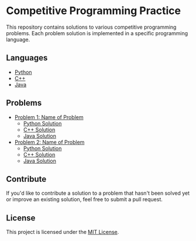 # Competitive Programming Practice

This repository contains solutions to various competitive programming problems. Each problem solution is implemented in a specific programming language.

## Languages

- [Python](python/)
- [C++](cpp/)
- [Java](java/)

## Problems

- [Problem 1: Name of Problem](problem1/)
  - [Python Solution](python/problem1/)
  - [C++ Solution](cpp/problem1/)
  - [Java Solution](java/problem1/)
- [Problem 2: Name of Problem](problem2/)
  - [Python Solution](python/problem2/)
  - [C++ Solution](cpp/problem2/)
  - [Java Solution](java/problem2/)
  
<!-- Add more problems as needed -->

## Contribute

If you'd like to contribute a solution to a problem that hasn't been solved yet or improve an existing solution, feel free to submit a pull request.

## License

This project is licensed under the [MIT License](LICENSE).
